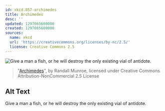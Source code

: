 ```yaml
---
id: xkcd.857-archimedes
title: Archimedes
desc: ''
updated: 1297065600000
created: 1297065600000
sources:
  name: xkcd
  url: 'https://creativecommons.org/licenses/by-nc/2.5/'
  license: Creative Commons 2.5
---
```

![Give a man a fish, or he will destroy the only existing vial of antidote.](https://imgs.xkcd.com/comics/archimedes.png)
> "[Archimedes](https://xkcd.com/857/)", by Randall Munroe, licensed under Creative Commons Attribution-NonCommercial 2.5 License

## Alt Text
Give a man a fish, or he will destroy the only existing vial of antidote.
